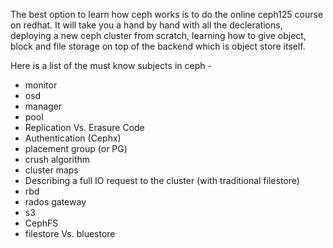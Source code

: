 The best option to learn how ceph works is to do the online ceph125 course on redhat.
It will take you a hand by hand with all the declerations, deploying a new ceph cluster from scratch,
learning how to give object, block and file storage on top of the backend which is object store itself.

Here is a list of the must know subjects in ceph - 
* monitor
* osd
* manager
* pool
* Replication Vs. Erasure Code
* Authentication (Cephx)
* placement group (or PG)
* crush algorithm
* cluster maps
* Describing a full IO request to the cluster (with traditional filestore)
* rbd
* rados gateway
* s3
* CephFS
* filestore Vs. bluestore
